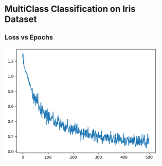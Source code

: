 # MultiClass Classification on Iris Dataset

## Loss vs Epochs
![Loss vs Epochs](https://github.com/mohammadfaizan76692/DL_With_Pytorch/blob/main/Neural_Networks/loss_vs_epochs.png?raw=true)
